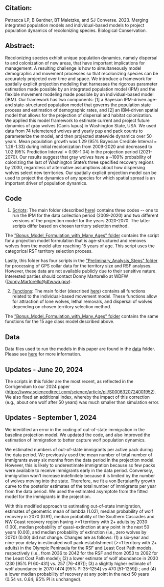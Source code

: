 ## Citation:
Petracca LP, B Gardner, BT Maletzke, and SJ Converse. 2023. Merging integrated population models and individual-based models to project population dynamics of recolonizing species. Biological Conservation.

## Abstract:
Recolonizing species exhibit unique population dynamics, namely dispersal to and colonization of new areas, that have important implications for management. A resulting challenge is how to simultaneously model demographic and movement processes so that recolonizing species can be accurately projected over time and space. We introduce a framework for spatially explicit projection modeling that harnesses the rigorous parameter estimation made possible by an integrated population model (IPM) and the flexible movement modeling made possible by an individual-based model (IBM). Our framework has two components: [1] a Bayesian IPM-driven age- and state-structured population model that governs the population state process and estimation of demographic rates, and [2] an IBM-driven spatial model that allows for the projection of dispersal and habitat colonization. We applied this model framework to estimate current and project future dynamics of gray wolves (Canis lupus) in Washington State, USA. We used data from 74 telemetered wolves and yearly pup and pack counts to parameterize the model, and then projected statewide dynamics over 50 years. Mean population growth was 1.29 (95% Bayesian Credible Interval = 1.26-1.33) during initial recolonization from 2009-2020 and decreased to 1.02 (95% Prediction Interval = 0.98-1.04) in the projection period (2021-2070). Our results suggest that gray wolves have a ~100% probability of colonizing the last of Washington State’s three specified recovery regions by 2030, regardless of alternative assumptions about how dispersing wolves select new territories. Our spatially explicit projection model can be used to project the dynamics of any species for which spatial spread is an important driver of population dynamics.

## Code 
1) [Scripts](./scripts/): The main folder (described [here](./scripts/a_DESCRIPTION.txt)) contains three codes -- one to run the IPM for the data collection period (2009-2020) and two different versions of the projection model for the years 2020-2070. The latter scripts differ based on chosen territory selection method. 

The ["Bonus_Model_Formulation_with_Many_Ages" folder](./scripts/Bonus_Model_Formulation_with_Many_Ages) contains the script for a projection model formulation that is age-structured and removes wolves from the model after reaching 15 years of age. This script uses the categorical RSF territory selection process.

Lastly, this folder has four scripts in the ["Preliminary_Analysis_Steps" folder](./scripts/Preliminary_Analysis_Steps) for processing of GPS collar data for the territory size and RSF analyses. However, these data are not available publicly due to their sensitive nature. Interested parties should contact Donny Martorello at WDFW (Donny.Martorello@dfw.wa.gov).

2) [Functions](./functions/): The main folder (described [here](./functions/a_DESCRIPTION.txt)) contains all functions related to the individual-based movement model. These functions allow for attraction of lone wolves, lethal removals, and dispersal of wolves depending on chosen territory selection method. 

The ["Bonus_Model_Formulation_with_Many_Ages" folder](./functions/Bonus_Model_Formulation_with_Many_Ages) contains the same functions for the 15 age class model described above.

## Data
Data files used to run the models in this paper are found in the [data](./data) folder. Please see [here](./data/a_DESCRIPTION.txt) for more information.

## Updates - June 20, 2024
The scripts in this folder are the most recent, as reflected in the Corrigendum to our 2024 paper (https://www.sciencedirect.com/science/article/pii/S0006320724001952). We also fixed an additional index, whereby the impact of this correction (e.g., about one wolf after 50 years) was much smaller than simulation error. 

## Updates - September 1, 2024 
We identified an error in the coding of out-of-state immigration in the baseline projection model. We updated the code, and also improved the estimation of immigration to better capture wolf population dynamics.  

We estimated numbers of out-of-state immigrants per active pack during the data period. We previously used the mean number of total number of immigrants every six months from the data period in the projection model. However, this is likely to underestimate immigration because so few packs were available to receive immigrants early in the data period. Conversely, immigration won't increase indefinitely because it is limited by the number of wolves moving into the state. Therefore, we fit a von Bertalanffy growth curve to the posterior estimates of the total number of immigrants per year from the data period. We used the estimated asymptote from the fitted model for the immigrants in the projection. 

With this modified approach to estimating out-of-state immigration, estimates of geometric mean of lambda (1.02), median probability of wolf recovery in 2070 (0.91), median probability of the Southern Cascades and NW Coast recovery region having >=1 territory with 2+ adults by 2030 (1.00), median probability of quasi-extinction at any point in the next 50 years (0.00), and median probability of extinction (i.e., zero wolves by 2070) (0.00) did not change. Changes are as follows: (1) a six-year and nine-year delay in estimated wolf pack establishment (>=1 territory with 2+ adults) in the Olympic Peninsula for the RSF and Least Cost Path models, respectively (i.e., from 2036 to 2042 for the RSF and from 2053 to 2062 for the Least Cost Path model); (2) a lower estimate of wolf abundance in 2030 (230 [95% PI 60-431] vs. 257 [76-487]); (3) a slightly higher estimate of wolf abundance in 2070 (474 [95% PI 35-1254] vs 470 [51-1259]) ; and (4) a lower median probability of recovery at any point in the next 50 years (0.54 vs. 0.64; 95% PI is unchanged). 
